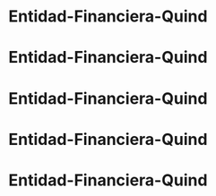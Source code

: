 # Entidad-Financiera-Quind
# Entidad-Financiera-Quind
# Entidad-Financiera-Quind
# Entidad-Financiera-Quind
# Entidad-Financiera-Quind
